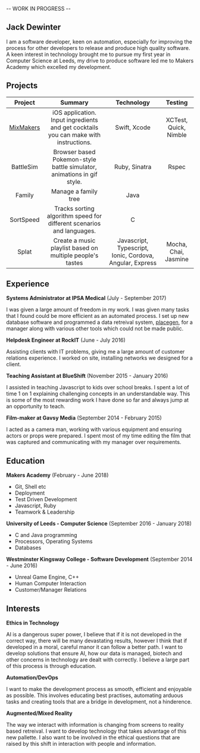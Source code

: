 -- WORK IN PROGRESS --

## Jack Dewinter

I am a software developer, keen on automation, especially for improving the process for other developers to release and produce high quality software. A keen interest in technology brought me to pursue my first year in Computer Science at Leeds, my drive to produce software led me to Makers Academy which excelled my development.

## Projects

|                          Project                          |                           Summary                            |                        Technology                        |        Testing        |
| :-------------------------------------------------------: | :----------------------------------------------------------: | :------------------------------------------------------: | :-------------------: |
| [MixMakers]( https://github.com/MaryDomashneva/MixMakers) | iOS application. Input ingredients and get cocktails you can make with instructions. |                       Swift, Xcode                       | XCTest, Quick, Nimble |
|                         BattleSim                         | Browser based Pokemon-style battle simulator, animations in gif style. |                      Ruby, Sinatra                       |         Rspec         |
|                          Family                           |                     Manage a family tree                     |                           Java                           |                       |
|                         SortSpeed                         | Tracks sorting algorithm speed for different scenarios and languages. |                            C                             |                       |
|                           Splat                           |  Create a music playlist based on multiple people's tastes   | Javascript, Typescript, Ionic, Cordova, Angular, Express | Mocha, Chai, Jasmine  |

## Experience

**Systems Administrator at IPSA Medical** (July - September 2017)

I was given a large amount of freedom in my work. I was given many tasks that I found could be more efficient as an automated process. I set up new database software and programmed a data retreival system, [placegen](https://github.com/dewinterjack/placegen), for a manager along with various other tools which could not be made public.

**Helpdesk Engineer at RockIT** (June - July 2016)

Assisting clients with IT problems, giving me a large amount of customer relations experience. I worked on site, installing networks we designed for a client. 

**Teaching Assistant at BlueShift** (November 2015 - January 2016)

I assisted in teaching Javascript to kids over school breaks. I spent a lot of time 1 on 1 explaining challenging concepts in an understandable way. This is some of the most rewarding work I have done so far and always jump at an opportunity to teach.

**Film-maker at Gavsy Media** (September 2014 - February 2015)

I acted as a camera man, working with various equipment and ensuring actors or props were prepared. I spent most of my time editing the film that was captured and communicating with my manager over requirements.

## Education

**Makers Academy** (February - June 2018)

* Git, Shell etc
* Deployment
* Test Driven Development
* Javascript, Ruby
* Teamwork & Leadership

**University of Leeds - Computer Science** (September 2016 - January 2018) 

* C and Java programming
* Processors, Operating Systems
* Databases

**Westminster Kingsway College - Software Development** (September 2014 - June 2016)

* Unreal Game Engine, C++
* Human Computer Interaction
* Customer/Manager Relations

## Interests

**Ethics in Technology**

AI is a dangerous super power, I believe that if it is not developed in the correct way, there will be many devastating results, however I think that if developed in a moral, careful manor it can follow a better path. I want to develop solutions that ensure AI, how our data is managed, biotech and other concerns in technology are dealt with correctly. I believe a large part of this process is through education.

**Automation/DevOps**

I want to make the development process as smooth, efficient and enjoyable as possible. This involves educating best practises, automating arduous tasks and creating tools that are a bridge in development, not a hinderence.

**Augmented/Mixed Reality**

The way we interact with information is changing from screens to reality based retreival. I want to develop technology that takes advantage of this new pallette. I also want to be involved in the ethical questions that are raised by this shift in interaction with people and information. 